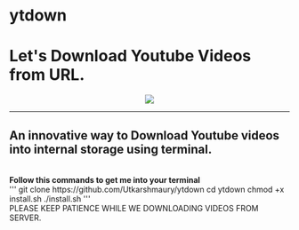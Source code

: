 # ytdown
<h1>Let's Download Youtube Videos from URL.</h1>
<p align="center">
<img src="https://encrypted-tbn0.gstatic.com/images?q=tbn:ANd9GcRlCnWt3QUiMgawrUklXRXiwkEqexsybDo1Tg&usqp=CAU">
</p>
<hr>
<h2>An innovative way to Download Youtube videos into internal storage using terminal.</h2>
<br>
<b> Follow this commands to get me into your terminal </b>
<br>
'''
git clone https://github.com/Utkarshmaury/ytdown
cd ytdown
chmod +x install.sh
./install.sh
'''
<br>
PLEASE KEEP PATIENCE WHILE WE DOWNLOADING VIDEOS FROM SERVER.
